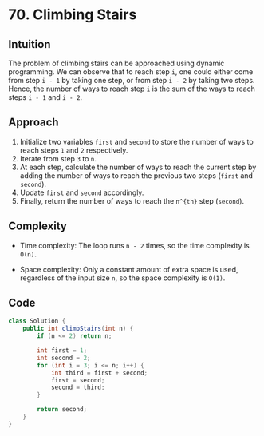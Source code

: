 # 70. Climbing Stairs

## Intuition

The problem of climbing stairs can be approached using dynamic programming. We can observe that to reach step `i`, one could either come from step `i - 1` by taking one step, or from step `i - 2` by taking two steps. Hence, the number of ways to reach step `i` is the sum of the ways to reach steps `i - 1` and `i - 2`.

## Approach

1. Initialize two variables `first` and `second` to store the number of ways to reach steps `1` and `2` respectively.
2. Iterate from step `3` to `n`.
3. At each step, calculate the number of ways to reach the current step by adding the number of ways to reach the previous two steps (`first` and `second`).
4. Update `first` and `second` accordingly.
5. Finally, return the number of ways to reach the `n^{th}` step (`second`).

## Complexity

- Time complexity: The loop runs `n - 2` times, so the time complexity is `O(n)`.

- Space complexity: Only a constant amount of extra space is used, regardless of the input size `n`, so the space complexity is `O(1)`.

## Code

```java
class Solution {
    public int climbStairs(int n) {
        if (n <= 2) return n;

        int first = 1;
        int second = 2;
        for (int i = 3; i <= n; i++) {
            int third = first + second;
            first = second;
            second = third;
        }

        return second;
    }
}
```
